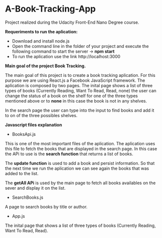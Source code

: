 # A-Book-Tracking-App
Project realized during the Udacity Front-End Nano Degree course.


**__Requeriments to run the aplication:__**
- Download and install node.js
- Open the command line in the folder of your project and execute the following command to start the server -> **npm start**
- To run the aplication use the link http://localhost:3000 


**__Main goal of the project Book Tracking.__**

The main goal of this project is to create a book tracking aplication. For this purpose we are using React.js a Facebook JavaScript framework.
The aplication is composed by two pages. The inital page shows a list of three types of books (Currently Reading, Want To Read, Read, none) the user
can change the status of a book on the shelf for one of the three types mentioned above or to **none** in this case the book is not in any shelves.

In the search page the user can type into the input to find books and add it to on of the three possibles shelves.

**__Javascript files explanation__**

- BooksApi.js

This is one of the most important files of the aplication. The aplication uses this file to fetch the books that are displayed in the search page. In this
case the APi to use is the **search function** that returns a list of books.

The **update function** is used to add a book and persist information. So that the next time we run the aplication we can see again the books
that was added to the list.

The **getAll APi** is used by the main page to fetch all books availables on the sever and display it on the list.


- SearchBooks.js

A page to search books by title or author.

- App.js

The inital page that shows a list of three types of books (Currently Reading, Want To Read, Read).
